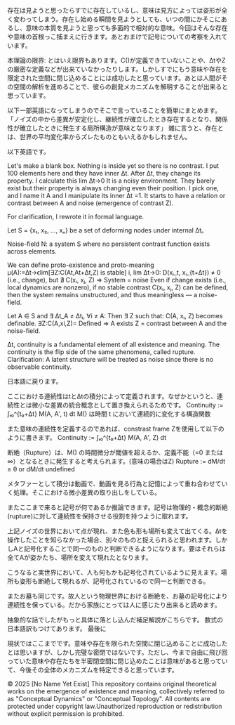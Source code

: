 存在は見ようと思ったらすでに存在しているし、意味は見方によっては姿形が全く変わってしまう。存在し始める瞬間を見ようとしても、いつの間にかそこにあるし、意味の本質を見ようと思っても多面的で相対的な意味。今回はそんな存在や意味の首根っこ捕まえに行きます。あとおまけで記号についての考察を入れています。

本理論の限界:
とはいえ限界もあります。C()が定義できていないことや、ΔtやZの厳密な定義などが出来ていなかったりします。しかしすでにもう意味や存在を限定された空間に閉じ込めることには成功したと思っています。あとは人間がその空間の解析を進めることで、彼らの創発メカニズムを解明することが出来ると思っています。

以下一部英語になってしまうのでそこで言っていることを簡単にまとめます。「ノイズの中から差異が安定化し、継続性が確立したとき存在するとなり、関係性が確立したときに発生する局所構造が意味となります」
雑に言うと、存在とは、世界の平均変化率からズレたものともいえるかもしれません。

以下英語です。

Let's make a blank box. Nothing is inside yet so there is no contrast. I put 100 elements here and they have inner Δt. After Δt, they change its property. I calculate this lim Δt→0 It is a noisy environment. They barely exist but their property is always changing even their position. I pick one, and I name it A and I manipulate its inner Δt =1. It starts to have a relation or contrast between A and noise (emergence of contrast Z).

For clarification, I rewrote it in formal language.

Let S = {x₁, x₂, ..., xₙ} be a set of deforming nodes under internal Δtᵢ.

Noise-field N: a system S where no persistent contrast function exists across elements.

We can define proto-existence and proto-meaning
μ(A):=Δt→ϵlim[∃Z:C(At,At+Δt,Z) is stable]
i, lim Δt→0: D(xᵢ_t, xᵢ_{t+Δt}) ≠ 0 (i.e., change), but ∄ C(xᵢ, xⱼ, Z) ⇒ System = noise
Even if change exists (i.e., local dynamics are nonzero), if no stable contrast C(xᵢ, xⱼ, Z) can be defined, then the system remains unstructured, and thus meaningless — a noise-field.

Let A ∈ S and ∃ Δt_A ≠ Δtᵢ, ∀i ≠ A: Then ∃ Z such that: C(A, xᵢ, Z) becomes definable.
∃Z:C(A,xi,Z)= Defined ⇒ A exists
Z = contrast between A and the noise-field.

Δt, continuity is a fundamental element of all existence and meaning. The continuity is the flip side of the same phenomena, called rupture. Clarification: A latent structure will be treated as noise since there is no observable continuity.

日本語に戻ります。

ここにおける連続性はtとΔtの積分によって定義されます。なぜかというと、連続性とは微小な差異の統合概念として置き換えられるためです。
Continuity := ∫ₜ₀^{t₀+Δt} M(A, A′, t) dt
M() は時間 t において連続的に変化する構造関数

また意味の連続性を定義するのであれば、constrast frame Zを使用して以下のように書きます。
Continuity := ∫ₜ₀^{t₀+Δt} M(A, A′, Z) dt

断絶（Rupture）は、M() の時間微分が閾値を超えるか、定義不能（=0 または ∞）となるときに発生すると考えられます。(意味の場合はZ)
Rupture := dM/dt ≥ θ or dM/dt undefined

メタファーとして積分は動画で、動画を見る行為と記憶によって重ね合わせていく処理。そこにおける微小差異の取り出しをしている。

またここまで来ると記号が何であるか推論できます。記号は物理的・概念的断絶(rupture)に対して連続性を保持させる役割を持つように取れます。

上記ノイズの世界において点が現れ、また色も形も場所も変えて出てくる。Δtを操作したことを知らなかった場合、別々のものと捉えられると思われます。しかしAと記号化することで同一のものと判断できるようになります。要はそれらは全てAが姿かたち、場所を変えて現れたとなります。

こうなると実世界において、人も何もかも記号化されているように見えます。場所も姿形も断絶して現れるが、記号化されているので同一と判断できる。

またお墓も同じです。故人という物理世界における断絶を、お墓の記号化により連続性を保っている。だから家族にとっては人に感じたり出来ると読めます。

抽象的な話でしたがもっと具体に落とし込んだ補足解説がこちらです。
数式の日本語訳もつけてあります。
最後に

現状ではここまでです。意味や存在を限られた空間に閉じ込めることに成功したとは思いますが、しかし完璧な密閉ではないです。ただし、今まで自由に飛び回っていた意味や存在たちを半密閉空間に閉じ込めたことは意味があると思っていて、今後その全体のメカニズムを特定できると思っています。

© 2025 [No Name Yet Exist]
This repository contains original theoretical works on the emergence of existence and meaning, collectively referred to as "Conceptual Dynamics" or "Conceptual Topology". All contents are protected under copyright law.Unauthorized reproduction or redistribution without explicit permission is prohibited.